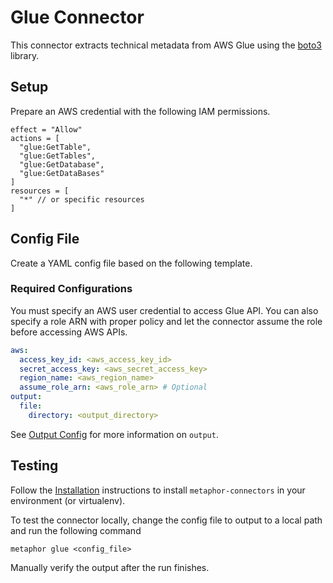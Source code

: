 # Glue Connector

This connector extracts technical metadata from AWS Glue using the [boto3](https://boto3.amazonaws.com/v1/documentation/api/latest/index.html) library.

## Setup

Prepare an AWS credential with the following IAM permissions.

``` text
effect = "Allow"
actions = [
  "glue:GetTable",
  "glue:GetTables",
  "glue:GetDatabase",
  "glue:GetDataBases"
]
resources = [
  "*" // or specific resources
]
```

## Config File

Create a YAML config file based on the following template.

### Required Configurations

You must specify an AWS user credential to access Glue API. You can also specify a role ARN with proper policy and let the connector assume the role before accessing AWS APIs.

```yaml
aws:
  access_key_id: <aws_access_key_id>
  secret_access_key: <aws_secret_access_key>
  region_name: <aws_region_name>
  assume_role_arn: <aws_role_arn> # Optional
output:
  file:
    directory: <output_directory>
```

See [Output Config](../common/docs/output.md) for more information on `output`.

## Testing

Follow the [Installation](../../README.md) instructions to install `metaphor-connectors` in your environment (or virtualenv).

To test the connector locally, change the config file to output to a local path and run the following command

```shell
metaphor glue <config_file>
```

Manually verify the output after the run finishes.
